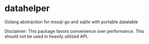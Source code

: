 # datahelper
Golang abstraction for mssql-go and sqlite with portable datatable

Disclaimer: This package favors convenience over performance. This should not be used in heavily utilized API.

